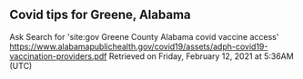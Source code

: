 ## Covid tips for Greene, Alabama

Ask Search for 'site:gov Greene County Alabama covid vaccine access'
https://www.alabamapublichealth.gov/covid19/assets/adph-covid19-vaccination-providers.pdf
Retrieved on Friday, February 12, 2021 at 5:36AM (UTC)